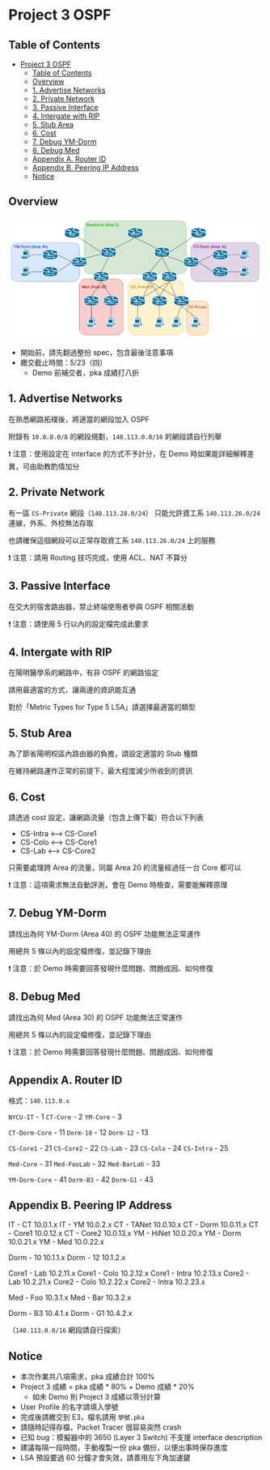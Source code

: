 # Project 3 OSPF

## Table of Contents

- [Project 3 OSPF](#project-3-ospf)
  - [Table of Contents](#table-of-contents)
  - [Overview](#overview)
  - [1. Advertise Networks](#1-advertise-networks)
  - [2. Private Network](#2-private-network)
  - [3. Passive Interface](#3-passive-interface)
  - [4. Intergate with RIP](#4-intergate-with-rip)
  - [5. Stub Area](#5-stub-area)
  - [6. Cost](#6-cost)
  - [7. Debug YM-Dorm](#7-debug-ym-dorm)
  - [8. Debug Med](#8-debug-med)
  - [Appendix A. Router ID](#appendix-a-router-id)
  - [Appendix B. Peering IP Address](#appendix-b-peering-ip-address)
  - [Notice](#notice)

## Overview

![scenario](./img/scenario.png)

- 開始前，請先翻過整份 spec，包含最後注意事項
- 繳交截止時間：5/23（四）
  - Demo 前補交者，pka 成績打八折

## 1. Advertise Networks

在熟悉網路拓樸後，將適當的網段加入 OSPF

附錄有 `10.0.0.0/8` 的網段規劃，`140.113.0.0/16` 的網段請自行列舉

❗ 注意：使用設定在 interface 的方式不予計分，在 Demo 時如果能詳細解釋差異，可由助教酌情加分

## 2. Private Network

有一區 `CS-Private` 網段（`140.113.28.0/24`）
只能允許資工系 `140.113.26.0/24` 連線，外系、外校無法存取

也請確保這個網段可以正常存取資工系 `140.113.26.0/24` 上的服務

❗ 注意：請用 Routing 技巧完成，使用 ACL、NAT 不算分

## 3. Passive Interface

在交大的宿舍路由器，禁止終端使用者參與 OSPF 相關活動

❗ 注意：請使用 5 行以內的設定檔完成此要求

## 4. Intergate with RIP

在陽明醫學系的網路中，有非 OSPF 的網路協定

請用最適當的方式，讓兩邊的資訊能互通

對於「Metric Types for Type 5 LSA」請選擇最適當的類型

## 5. Stub Area

為了節省陽明校區內路由器的負擔，請設定適當的 Stub 種類

在維持網路運作正常的前提下，最大程度減少所收到的資訊

## 6. Cost

請透過 cost 設定，讓網路流量（包含上傳下載）符合以下列表

- CS-Intra <–> CS-Core1
- CS-Colo <–> CS-Core1
- CS-Lab <–> CS-Core2

只需要處理跨 Area 的流量，同屬 Area 20 的流量經過任一台 Core 都可以

❗ 注意：這項需求無法自動評測，會在 Demo 時檢查，需要能解釋原理

## 7. Debug YM-Dorm

請找出為何 YM-Dorm (Area 40) 的 OSPF 功能無法正常運作

用總共 5 條以內的設定檔修復，並記錄下理由

❗ 注意：於 Demo 時需要回答發現什麼問題、問題成因、如何修復

## 8. Debug Med

請找出為何 Med (Area 30) 的 OSPF 功能無法正常運作

用總共 5 條以內的設定檔修復，並記錄下理由

❗ 注意：於 Demo 時需要回答發現什麼問題、問題成因、如何修復

## Appendix A. Router ID

格式：`140.113.0.x`

`NYCU-IT` - 1
`CT-Core` - 2
`YM-Core` - 3

`CT-Dorm-Core` - 11
`Dorm-10` - 12
`Dorm-12` - 13

`CS-Core1` - 21
`CS-Core2` - 22
`CS-Lab` - 23
`CS-Colo` - 24
`CS-Intra` - 25

`Med-Core` - 31
`Med-FooLab` - 32
`Med-BarLab` - 33

`YM-Dorm-Core` - 41
`Dorm-B3` - 42
`Dorm-G1` - 43

## Appendix B. Peering IP Address

IT - CT 10.0.1.x
IT - YM 10.0.2.x
CT - TANet 10.0.10.x
CT - Dorm 10.0.11.x
CT - Core1 10.0.12.x
CT - Core2 10.0.13.x
YM - HiNet 10.0.20.x
YM - Dorm 10.0.21.x
YM - Med 10.0.22.x

Dorm - 10 10.1.1.x
Dorm - 12 10.1.2.x

Core1 - Lab 10.2.11.x
Core1 - Colo 10.2.12.x
Core1 - Intra 10.2.13.x
Core2 - Lab 10.2.21.x
Core2 - Colo 10.2.22.x
Core2 - Intra 10.2.23.x

Med - Foo 10.3.1.x
Med - Bar 10.3.2.x

Dorm - B3 10.4.1.x
Dorm - G1 10.4.2.x

（`140.113.0.0/16` 網段請自行探索）

## Notice

- 本次作業共八項需求，pka 成績合計 100%
- Project 3 成績 = pka 成績 \* 80% + Demo 成績 \* 20%
  - 如未 Demo 則 Project 3 成績以零分計算
- User Profile 的名字請填入學號
- 完成後請繳交到 E3，檔名請用 `學號.pka`
- 請隨時記得存檔，Packet Tracer 很容易突然 crash
- 已知 bug：模擬器中的 3650 (Layer 3 Switch) 不支援 interface description
- 建議每隔一段時間，手動複製一份 pka 備份，以便出事時保存進度
- LSA 預設要過 60 分鐘才會失效，請善用左下角加速鍵